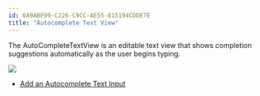```yaml
---
id: 6A9ABF99-C226-C9CC-AE55-815194CDDE7E
title: "Autocomplete Text View"
---
```


The AutoCompleteTextView is an editable text view that shows completion
suggestions automatically as the user begins typing.

 [ ![](Images/AutoCompleteTextView.png)](Images/AutoCompleteTextView.png)

-   [Add an Autocomplete Text Input](/Recipes/android/controls/autocomplete_text_view/add_an_autocomplete_text_input) &nbsp;
